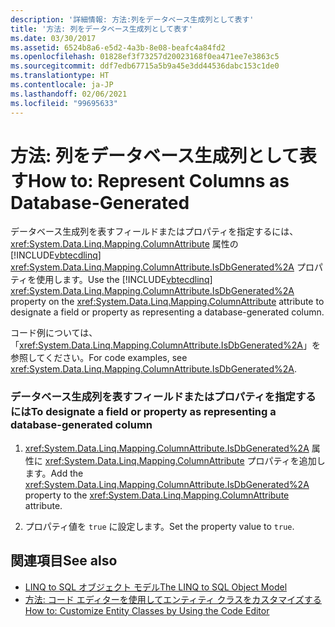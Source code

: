 ```yaml
---
description: '詳細情報: 方法:列をデータベース生成列として表す'
title: '方法: 列をデータベース生成列として表す'
ms.date: 03/30/2017
ms.assetid: 6524b8a6-e5d2-4a3b-8e08-beafc4a84fd2
ms.openlocfilehash: 01828ef3f73257d20023168f0ea471ee7e3863c5
ms.sourcegitcommit: ddf7edb67715a5b9a45e3dd44536dabc153c1de0
ms.translationtype: HT
ms.contentlocale: ja-JP
ms.lasthandoff: 02/06/2021
ms.locfileid: "99695633"
---
```

# <a name="how-to-represent-columns-as-database-generated"></a><span data-ttu-id="d2260-103">方法: 列をデータベース生成列として表す</span><span class="sxs-lookup"><span data-stu-id="d2260-103">How to: Represent Columns as Database-Generated</span></span>

<span data-ttu-id="d2260-104">データベース生成列を表すフィールドまたはプロパティを指定するには、<xref:System.Data.Linq.Mapping.ColumnAttribute> 属性の [!INCLUDE[vbtecdlinq](../../../../../../includes/vbtecdlinq-md.md)] <xref:System.Data.Linq.Mapping.ColumnAttribute.IsDbGenerated%2A> プロパティを使用します。</span><span class="sxs-lookup"><span data-stu-id="d2260-104">Use the [!INCLUDE[vbtecdlinq](../../../../../../includes/vbtecdlinq-md.md)] <xref:System.Data.Linq.Mapping.ColumnAttribute.IsDbGenerated%2A> property on the <xref:System.Data.Linq.Mapping.ColumnAttribute> attribute to designate a field or property as representing a database-generated column.</span></span>  
  
 <span data-ttu-id="d2260-105">コード例については、「<xref:System.Data.Linq.Mapping.ColumnAttribute.IsDbGenerated%2A>」を参照してください。</span><span class="sxs-lookup"><span data-stu-id="d2260-105">For code examples, see <xref:System.Data.Linq.Mapping.ColumnAttribute.IsDbGenerated%2A>.</span></span>  
  
### <a name="to-designate-a-field-or-property-as-representing-a-database-generated-column"></a><span data-ttu-id="d2260-106">データベース生成列を表すフィールドまたはプロパティを指定するには</span><span class="sxs-lookup"><span data-stu-id="d2260-106">To designate a field or property as representing a database-generated column</span></span>  
  
1. <span data-ttu-id="d2260-107"><xref:System.Data.Linq.Mapping.ColumnAttribute.IsDbGenerated%2A> 属性に <xref:System.Data.Linq.Mapping.ColumnAttribute> プロパティを追加します。</span><span class="sxs-lookup"><span data-stu-id="d2260-107">Add the <xref:System.Data.Linq.Mapping.ColumnAttribute.IsDbGenerated%2A> property to the <xref:System.Data.Linq.Mapping.ColumnAttribute> attribute.</span></span>  
  
2. <span data-ttu-id="d2260-108">プロパティ値を `true` に設定します。</span><span class="sxs-lookup"><span data-stu-id="d2260-108">Set the property value to `true`.</span></span>  
  
## <a name="see-also"></a><span data-ttu-id="d2260-109">関連項目</span><span class="sxs-lookup"><span data-stu-id="d2260-109">See also</span></span>

- [<span data-ttu-id="d2260-110">LINQ to SQL オブジェクト モデル</span><span class="sxs-lookup"><span data-stu-id="d2260-110">The LINQ to SQL Object Model</span></span>](the-linq-to-sql-object-model.md)
- [<span data-ttu-id="d2260-111">方法: コード エディターを使用してエンティティ クラスをカスタマイズする</span><span class="sxs-lookup"><span data-stu-id="d2260-111">How to: Customize Entity Classes by Using the Code Editor</span></span>](how-to-customize-entity-classes-by-using-the-code-editor.md)
